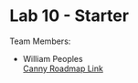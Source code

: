 # Lab 10 - Starter
Team Members:  
- William Peoples   
[Canny Roadmap Link](https://cse110-lab10-kepeoples.canny.io)
